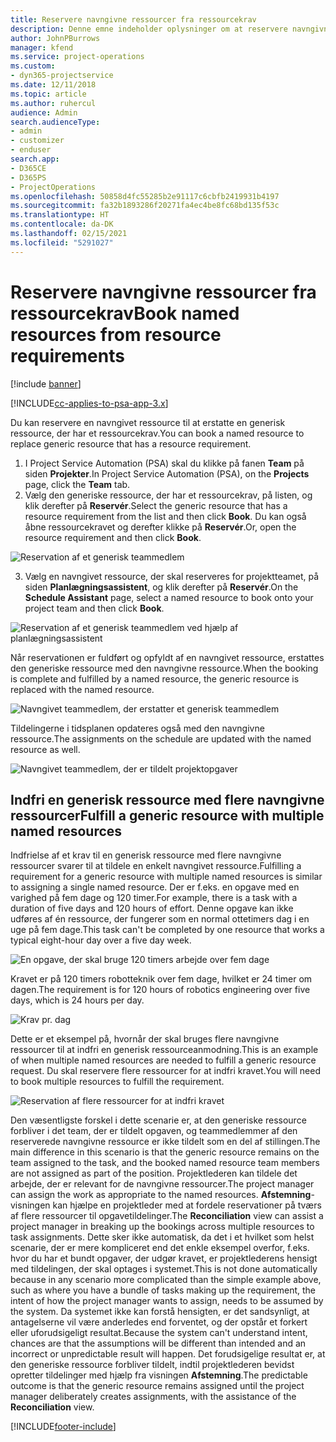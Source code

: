 ```yaml
---
title: Reservere navngivne ressourcer fra ressourcekrav
description: Denne emne indeholder oplysninger om at reservere navngivne ressourcer til et generisk ressourcekrav.
author: JohnPBurrows
manager: kfend
ms.service: project-operations
ms.custom:
- dyn365-projectservice
ms.date: 12/11/2018
ms.topic: article
ms.author: ruhercul
audience: Admin
search.audienceType:
- admin
- customizer
- enduser
search.app:
- D365CE
- D365PS
- ProjectOperations
ms.openlocfilehash: 50858d4fc55285b2e91117c6cbfb2419931b4197
ms.sourcegitcommit: fa32b1893286f20271fa4ec4be8fc68bd135f53c
ms.translationtype: HT
ms.contentlocale: da-DK
ms.lasthandoff: 02/15/2021
ms.locfileid: "5291027"
---
```

# <a name="book-named-resources-from-resource-requirements"></a><span data-ttu-id="89bde-103">Reservere navngivne ressourcer fra ressourcekrav</span><span class="sxs-lookup"><span data-stu-id="89bde-103">Book named resources from resource requirements</span></span>

[!include [banner](../includes/psa-now-project-operations.md)]

[!INCLUDE[cc-applies-to-psa-app-3.x](../includes/cc-applies-to-psa-app-3x.md)]

<span data-ttu-id="89bde-104">Du kan reservere en navngivet ressource til at erstatte en generisk ressource, der har et ressourcekrav.</span><span class="sxs-lookup"><span data-stu-id="89bde-104">You can book a named resource to replace generic resource that has a resource requirement.</span></span>

1. <span data-ttu-id="89bde-105">I Project Service Automation (PSA) skal du klikke på fanen **Team** på siden **Projekter**.</span><span class="sxs-lookup"><span data-stu-id="89bde-105">In Project Service Automation (PSA), on the **Projects** page, click the **Team** tab.</span></span>
2. <span data-ttu-id="89bde-106">Vælg den generiske ressource, der har et ressourcekrav, på listen, og klik derefter på **Reservér**.</span><span class="sxs-lookup"><span data-stu-id="89bde-106">Select the generic resource that has a resource requirement from the list and then click **Book**.</span></span> <span data-ttu-id="89bde-107">Du kan også åbne ressourcekravet og derefter klikke på **Reservér**.</span><span class="sxs-lookup"><span data-stu-id="89bde-107">Or, open the resource requirement and then click **Book**.</span></span>


![Reservation af et generisk teammedlem](media/RM-how-to-14.png)


3. <span data-ttu-id="89bde-109">Vælg en navngivet ressource, der skal reserveres for projektteamet, på siden **Planlægningsassistent**, og klik derefter på **Reservér**.</span><span class="sxs-lookup"><span data-stu-id="89bde-109">On the **Schedule Assistant** page, select a named resource to book onto your project team and then click **Book**.</span></span>

![Reservation af et generisk teammedlem ved hjælp af planlægningsassistent](media/RM-how-to-15.png)

<span data-ttu-id="89bde-111">Når reservationen er fuldført og opfyldt af en navngivet ressource, erstattes den generiske ressource med den navngivne ressource.</span><span class="sxs-lookup"><span data-stu-id="89bde-111">When the booking is complete and fulfilled by a named resource, the generic resource is replaced with the named resource.</span></span>

![Navngivet teammedlem, der erstatter et generisk teammedlem](media/RM-how-to-16.png)

<span data-ttu-id="89bde-113">Tildelingerne i tidsplanen opdateres også med den navngivne ressource.</span><span class="sxs-lookup"><span data-stu-id="89bde-113">The assignments on the schedule are updated with the named resource as well.</span></span>

![Navngivet teammedlem, der er tildelt projektopgaver](media/RM-how-to-17.png)

## <a name="fulfill-a-generic-resource-with-multiple-named-resources"></a><span data-ttu-id="89bde-115">Indfri en generisk ressource med flere navngivne ressourcer</span><span class="sxs-lookup"><span data-stu-id="89bde-115">Fulfill a generic resource with multiple named resources</span></span>
<span data-ttu-id="89bde-116">Indfrielse af et krav til en generisk ressource med flere navngivne ressourcer svarer til at tildele en enkelt navngivet ressource.</span><span class="sxs-lookup"><span data-stu-id="89bde-116">Fulfilling a requirement for a generic resource with multiple named resources is similar to assigning a single named resource.</span></span> <span data-ttu-id="89bde-117">Der er f.eks. en opgave med en varighed på fem dage og 120 timer.</span><span class="sxs-lookup"><span data-stu-id="89bde-117">For example, there is a task with a duration of five days and 120 hours of effort.</span></span> <span data-ttu-id="89bde-118">Denne opgave kan ikke udføres af én ressource, der fungerer som en normal ottetimers dag i en uge på fem dage.</span><span class="sxs-lookup"><span data-stu-id="89bde-118">This task can't be completed by one resource that works a typical eight-hour day over a five day week.</span></span> 

![En opgave, der skal bruge 120 timers arbejde over fem dage](media/RM-how-to-21.png)

<span data-ttu-id="89bde-120">Kravet er på 120 timers robotteknik over fem dage, hvilket er 24 timer om dagen.</span><span class="sxs-lookup"><span data-stu-id="89bde-120">The requirement is for 120 hours of robotics engineering over five days, which is 24 hours per day.</span></span>

![Krav pr. dag](media/RM-how-to-22.png)

<span data-ttu-id="89bde-122">Dette er et eksempel på, hvornår der skal bruges flere navngivne ressourcer til at indfri en generisk ressourceanmodning.</span><span class="sxs-lookup"><span data-stu-id="89bde-122">This is an example of when multiple named resources are needed to fulfill a generic resource request.</span></span> <span data-ttu-id="89bde-123">Du skal reservere flere ressourcer for at indfri kravet.</span><span class="sxs-lookup"><span data-stu-id="89bde-123">You will need to book multiple resources to fulfill the requirement.</span></span>

![Reservation af flere ressourcer for at indfri kravet](media/RM-how-to-23.png)

<span data-ttu-id="89bde-125">Den væsentligste forskel i dette scenarie er, at den generiske ressource forbliver i det team, der er tildelt opgaven, og teammedlemmer af den reserverede navngivne ressource er ikke tildelt som en del af stillingen.</span><span class="sxs-lookup"><span data-stu-id="89bde-125">The main difference in this scenario is that the generic resource remains on the team assigned to the task, and the booked named resource team members are not assigned as part of the position.</span></span> <span data-ttu-id="89bde-126">Projektlederen kan tildele det arbejde, der er relevant for de navngivne ressourcer.</span><span class="sxs-lookup"><span data-stu-id="89bde-126">The project manager can assign the work as appropriate to the named resources.</span></span> <span data-ttu-id="89bde-127">**Afstemning**-visningen kan hjælpe en projektleder med at fordele reservationer på tværs af flere ressourcer til opgavetildelinger.</span><span class="sxs-lookup"><span data-stu-id="89bde-127">The **Reconciliation** view can assist a project manager in breaking up the bookings across multiple resources to task assignments.</span></span> <span data-ttu-id="89bde-128">Dette sker ikke automatisk, da det i et hvilket som helst scenarie, der er mere kompliceret end det enkle eksempel overfor, f.eks. hvor du har et bundt opgaver, der udgør kravet, er projektlederens hensigt med tildelingen, der skal optages i systemet.</span><span class="sxs-lookup"><span data-stu-id="89bde-128">This is not done automatically because in any scenario more complicated than the simple example above, such as where you have a bundle of tasks making up the requirement, the intent of how the project manager wants to assign, needs to be assumed by the system.</span></span> <span data-ttu-id="89bde-129">Da systemet ikke kan forstå hensigten, er det sandsynligt, at antagelserne vil være anderledes end forventet, og der opstår et forkert eller uforudsigeligt resultat.</span><span class="sxs-lookup"><span data-stu-id="89bde-129">Because the system can't understand intent, chances are that the assumptions will be different than intended and an incorrect or unpredictable result will happen.</span></span> <span data-ttu-id="89bde-130">Det forudsigelige resultat er, at den generiske ressource forbliver tildelt, indtil projektlederen bevidst opretter tildelinger med hjælp fra visningen **Afstemning**.</span><span class="sxs-lookup"><span data-stu-id="89bde-130">The predictable outcome is that the generic resource remains assigned until the project manager deliberately creates assignments, with the assistance of the **Reconciliation** view.</span></span>




[!INCLUDE[footer-include](../includes/footer-banner.md)]